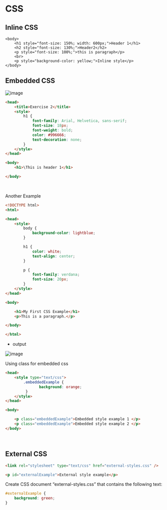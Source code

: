 # CSS

## Inline CSS

```htnl
<body>
    <h1 style="font-size: 150%; width: 600px;">Header 1</h1>
    <h2 style="font-size: 130%;">Header2</h2>
    <p style="font-size: 100%;">this is paragraph</p>
    <br>
    <p style="background-color: yellow;">Inline style</p>
</body>
```

## Embedded CSS

![image](https://github.com/user-attachments/assets/155cd605-16bd-474f-8480-b3dd7c49c728)


```html
<head>
    <title>Exercise 2</title>
    <style>
        h1 {
            font-family: Arial, Helvetica, sans-serif;
            font-size: 18px;
            font-weight: bold;
            color: #996666;
            text-decoration: none;
        }
    </style>
</head>

<body>
    <h1>\This is header 1</h1>

</body>
```

<br>

Another Example

```html
<!DOCTYPE html>
<html>

<head>
    <style>
        body {
            background-color: lightblue;
        }

        h1 {
            color: white;
            text-align: center;
        }

        p {
            font-family: verdana;
            font-size: 20px;
        }
    </style>
</head>

<body>

    <h1>My First CSS Example</h1>
    <p>This is a paragraph.</p>

</body>

</html>
```

- output

![image](https://github.com/user-attachments/assets/f3e77cf9-339b-46f0-af05-e0b5299584ed)

Using class for embedded css

```html
<head>
    <style type="text/css">
        .embeddedExample {
               background: orange;
         }
    </style>
</head>

<body>

    <p class="embeddedExample">Embedded style example 1 </p>
    <p class="embeddedExample">Embedded style example 2 </p>
</body>
```
<br>

## External CSS

```html
<link rel="stylesheet" type="text/css" href="external-styles.css" />

<p id="externalExample">External style example</p>
```

Create CSS document “external-styles.css” that contains the following text: 

```css
#externalExample {
    background: green;
}
```











